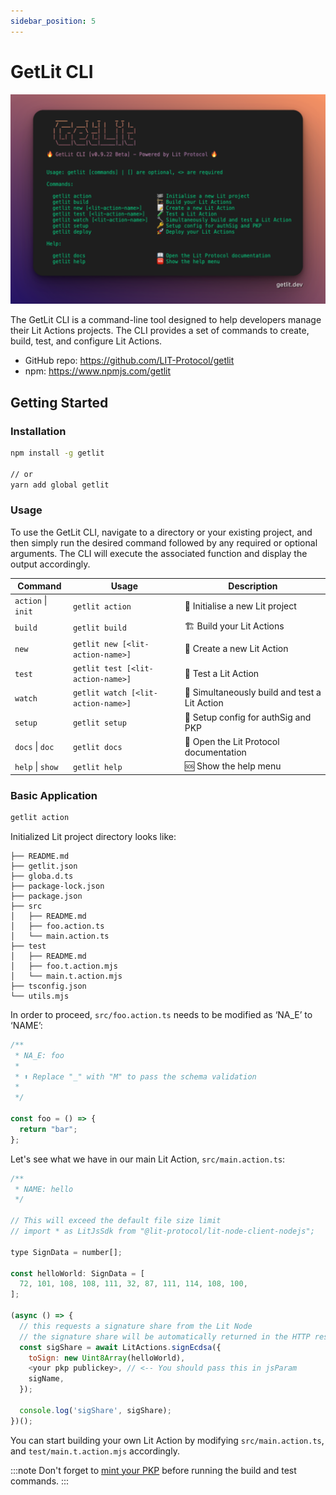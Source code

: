 ```yaml
---
sidebar_position: 5
---
```


# GetLit CLI

![](https://raw.githubusercontent.com/LIT-Protocol/getlit/main/banner.png)

The GetLit CLI is a command-line tool designed to help developers manage their Lit Actions projects. The CLI provides a set of commands to create, build, test, and configure Lit Actions.

- GitHub repo: https://github.com/LIT-Protocol/getlit
- npm: https://www.npmjs.com/getlit

## Getting Started

### Installation

```bash
npm install -g getlit

// or
yarn add global getlit
```

### Usage

To use the GetLit CLI, navigate to a directory or your existing project, and then simply run the desired command followed by any required or optional arguments. The CLI will execute the associated function and display the output accordingly.

| Command                  | Usage                               | Description                               |
| ------------------------ | ----------------------------------- | ----------------------------------------- |
| `action` \| `init` | `getlit action`                       | 🏁 Initialise a new Lit project           |
| `build`           | `getlit build`                      | 🏗  Build your Lit Actions                |
| `new` | `getlit new [<lit-action-name>]` | 📝 Create a new Lit Action                |
| `test`            | `getlit test [<lit-action-name>]`   | 🧪 Test a Lit Action                      |
| `watch`           | `getlit watch [<lit-action-name>]`  | 🔧 Simultaneously build and test a Lit Action |
| `setup`           | `getlit setup`                      | 🔑 Setup config for authSig and PKP      |
| `docs` \| `doc` | `getlit docs`                       | 📖 Open the Lit Protocol documentation   |
| `help` \|  `show` | `getlit help`    | 🆘 Show the help menu                     |

### Basic Application

```bash
getlit action
```

Initialized Lit project directory looks like:

```
├── README.md
├── getlit.json
├── globa.d.ts
├── package-lock.json
├── package.json
├── src
│   ├── README.md
│   ├── foo.action.ts
│   └── main.action.ts
├── test
│   ├── README.md
│   ├── foo.t.action.mjs
│   └── main.t.action.mjs
├── tsconfig.json
└── utils.mjs
```

In order to proceed, `src/foo.action.ts` needs to be modified as ‘NA_E’ to ‘NAME’:

```javascript
/**
 * NA_E: foo
 *
 * ⬆️ Replace "_" with "M" to pass the schema validation
 *
 */
 
const foo = () => {
  return "bar";
};
```

Let's see what we have in our main Lit Action, `src/main.action.ts`:

```javascript
/**
 * NAME: hello
 */
 
// This will exceed the default file size limit
// import * as LitJsSdk from "@lit-protocol/lit-node-client-nodejs";
 
type SignData = number[];
 
const helloWorld: SignData = [
  72, 101, 108, 108, 111, 32, 87, 111, 114, 108, 100,
];
 
(async () => {
  // this requests a signature share from the Lit Node
  // the signature share will be automatically returned in the HTTP response from the node
  const sigShare = await LitActions.signEcdsa({
    toSign: new Uint8Array(helloWorld),
    <your pkp publickey>, // <-- You should pass this in jsParam
    sigName,
  });
 
  console.log('sigShare', sigShare);
})();
```

You can start building your own Lit Action by modifying `src/main.action.ts`, and `test/main.t.action.mjs` accordingly.

:::note
Don't forget to [mint your PKP](https://developer.litprotocol.com/v3/sdk/serverless-signing/quick-start/) before running the build and test commands.
:::